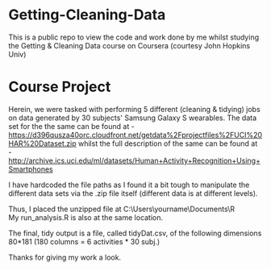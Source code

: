 # Getting-Cleaning-Data
This is a public repo to view the code and work done by me whilst studying the Getting &amp; Cleaning Data course on Coursera (courtesy John Hopkins Univ)

# Course Project
Herein, we were tasked with performing 5 different (cleaning & tidying) jobs on data generated by 30 subjects' Samsung Galaxy S wearables. 
The data set for the the same can be found at -
https://d396qusza40orc.cloudfront.net/getdata%2Fprojectfiles%2FUCI%20HAR%20Dataset.zip
whilst the full description of the same can be found at -
http://archive.ics.uci.edu/ml/datasets/Human+Activity+Recognition+Using+Smartphones

I have hardcoded the file paths as I found it a bit tough to manipulate the different data sets via the .zip file itself (different data is at different levels).

Thus, I placed the unzipped file at C:\Users\yourname\Documents\R\
My run_analysis.R is also at the same location.

The final, tidy output is a file, called tidyDat.csv, of the following dimensions 80*181 (180 columns = 6 activities * 30 subj.)

Thanks for giving my work a look.

